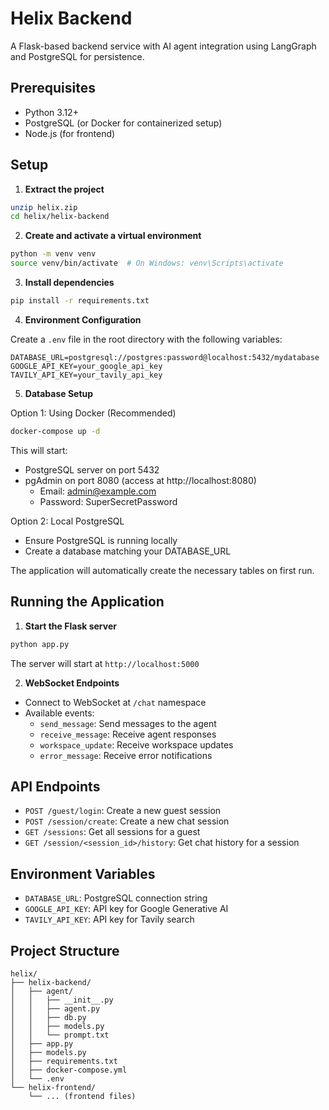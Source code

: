 # Helix Backend

A Flask-based backend service with AI agent integration using LangGraph and PostgreSQL for persistence.

## Prerequisites

- Python 3.12+
- PostgreSQL (or Docker for containerized setup)
- Node.js (for frontend)

## Setup

1. **Extract the project**
```bash
unzip helix.zip
cd helix/helix-backend
```

2. **Create and activate a virtual environment**
```bash
python -m venv venv
source venv/bin/activate  # On Windows: venv\Scripts\activate
```

3. **Install dependencies**
```bash
pip install -r requirements.txt
```

4. **Environment Configuration**

Create a `.env` file in the root directory with the following variables:
```env
DATABASE_URL=postgresql://postgres:password@localhost:5432/mydatabase
GOOGLE_API_KEY=your_google_api_key
TAVILY_API_KEY=your_tavily_api_key
```

5. **Database Setup**

Option 1: Using Docker (Recommended)
```bash
docker-compose up -d
```
This will start:
- PostgreSQL server on port 5432
- pgAdmin on port 8080 (access at http://localhost:8080)
  - Email: admin@example.com
  - Password: SuperSecretPassword

Option 2: Local PostgreSQL
- Ensure PostgreSQL is running locally
- Create a database matching your DATABASE_URL

The application will automatically create the necessary tables on first run.

## Running the Application

1. **Start the Flask server**
```bash
python app.py
```
The server will start at `http://localhost:5000`

2. **WebSocket Endpoints**
- Connect to WebSocket at `/chat` namespace
- Available events:
  - `send_message`: Send messages to the agent
  - `receive_message`: Receive agent responses
  - `workspace_update`: Receive workspace updates
  - `error_message`: Receive error notifications

## API Endpoints

- `POST /guest/login`: Create a new guest session
- `POST /session/create`: Create a new chat session
- `GET /sessions`: Get all sessions for a guest
- `GET /session/<session_id>/history`: Get chat history for a session

## Environment Variables

- `DATABASE_URL`: PostgreSQL connection string
- `GOOGLE_API_KEY`: API key for Google Generative AI
- `TAVILY_API_KEY`: API key for Tavily search

## Project Structure

```
helix/
├── helix-backend/
│   ├── agent/
│   │   ├── __init__.py
│   │   ├── agent.py
│   │   ├── db.py
│   │   ├── models.py
│   │   └── prompt.txt
│   ├── app.py
│   ├── models.py
│   ├── requirements.txt
│   ├── docker-compose.yml
│   └── .env
└── helix-frontend/
    └── ... (frontend files)
``` 